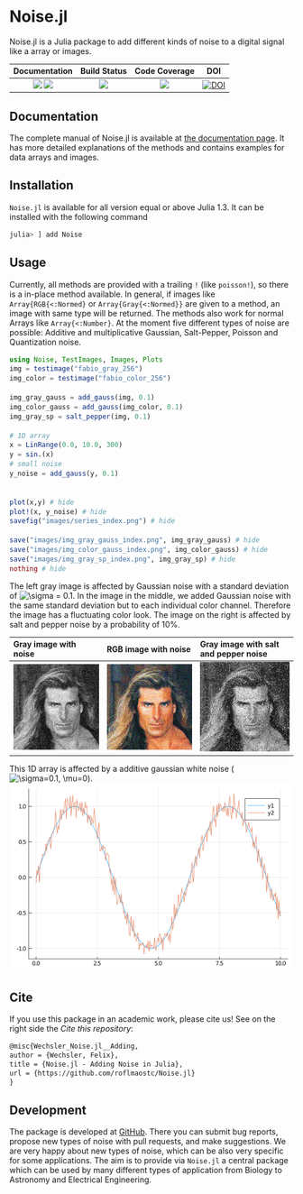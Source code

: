 # Noise.jl
Noise.jl is a Julia package to add different kinds of noise to a digital signal like a array or images.

| **Documentation**                       | **Build Status**                          | **Code Coverage**               |  **DOI** |
|:---------------------------------------:|:-----------------------------------------:|:-------------------------------:|:----:|
| [![][docs-stable-img]][docs-stable-url] [![][docs-dev-img]][docs-dev-url] | [![][CI-img]][CI-url] | [![][codecov-img]][codecov-url] | [![DOI](https://zenodo.org/badge/254694216.svg)](https://zenodo.org/badge/latestdoi/254694216) |

## Documentation
The complete manual of Noise.jl is available at [the documentation page][docs-stable-url].
It has more detailed explanations of the methods and contains examples for data arrays and images.


## Installation
`Noise.jl` is available for all version equal or above Julia 1.3.
It can be installed with the following command

```julia
julia> ] add Noise
```
    
## Usage
Currently, all methods are provided with a trailing `!` (like `poisson!`), so there is a in-place method available. 
In general, if images like `Array{RGB{<:Normed}` or `Array{Gray{<:Normed}}` are given to a method, an image with same type will be returned.
The methods also work for normal Arrays like `Array{<:Number}`.
At the moment five different types of noise are possible: Additive and multiplicative Gaussian, Salt-Pepper, Poisson and Quantization noise.

```julia
using Noise, TestImages, Images, Plots
img = testimage("fabio_gray_256")
img_color = testimage("fabio_color_256")

img_gray_gauss = add_gauss(img, 0.1)
img_color_gauss = add_gauss(img_color, 0.1)
img_gray_sp = salt_pepper(img, 0.1)

# 1D array
x = LinRange(0.0, 10.0, 300)
y = sin.(x)
# small noise
y_noise = add_gauss(y, 0.1)


plot(x,y) # hide
plot!(x, y_noise) # hide
savefig("images/series_index.png") # hide

save("images/img_gray_gauss_index.png", img_gray_gauss) # hide
save("images/img_color_gauss_index.png", img_color_gauss) # hide
save("images/img_gray_sp_index.png", img_gray_sp) # hide
nothing # hide
```

The left gray image is affected by Gaussian noise with a standard deviation of ![\sigma = 0.1](https://render.githubusercontent.com/render/math?math=%5Csigma%20%3D%200.1). 
In the image in the middle, we added Gaussian noise with the same standard deviation but to each individual color channel. Therefore the image has a fluctuating color look.
The image on the right is affected by salt and pepper noise by a probability of 10%.

| Gray image with noise               | RGB image with noise                  | Gray image with salt and pepper noise |
|:------------------------------------|:------------------------------------- |:--------------------------------------|
|![](images/img_gray_gauss_index.png) | ![](images/img_color_gauss_index.png) | ![](images/img_gray_sp_index.png)     |


This 1D array is affected by a additive gaussian white noise (![\sigma=0.1, \mu=0](https://render.githubusercontent.com/render/math?math=%5Csigma%3D0.1%2C%20%5Cmu%3D0)).
![](images/series_index.png)


## Cite
If you use this package in an academic work, please cite us!
See on the right side the *Cite this repository*:
```
@misc{Wechsler_Noise.jl__Adding,
author = {Wechsler, Felix},
title = {Noise.jl - Adding Noise in Julia},
url = {https://github.com/roflmaostc/Noise.jl}
}
```

## Development

The package is developed at [GitHub](https://www.github.com/roflmaostc/Noise.jl).  There
you can submit bug reports, propose new types of noise with pull
requests, and make suggestions. We are very happy about new types of noise, which can be also very
specific for some applications. The aim is to provide via `Noise.jl` a central package which can 
be used by many different types of application from Biology to Astronomy and Electrical Engineering.





[docs-dev-img]: https://img.shields.io/badge/docs-dev-pink.svg 
[docs-dev-url]: https://roflmaostc.github.io/Noise.jl/dev/ 

[docs-stable-img]: https://img.shields.io/badge/docs-stable-darkgreen.svg 
[docs-stable-url]: https://roflmaostc.github.io/Noise.jl/stable/

[CI-img]: https://github.com/roflmaostc/Noise.jl/workflows/CI/badge.svg
[CI-url]: https://github.com/roflmaostc/Noise.jl/actions?query=workflow%3ACI 

[codecov-img]: https://codecov.io/gh/roflmaostc/Noise.jl/branch/master/graph/badge.svg
[codecov-url]: https://codecov.io/gh/roflmaostc/Noise.jl
